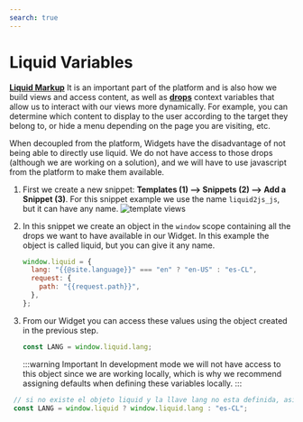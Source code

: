 ```yaml
---
search: true
---
```


# Liquid Variables

[**Liquid Markup**](/en/platform/channels/liquid-markup.html) It is an important part of the platform and is also how we build views and access content, as well as [**drops**](/en/platform/channels/liquid-markup.html#drops) context variables that allow us to interact with our views more dynamically. For example, you can determine which content to display to the user according to the target they belong to, or hide a menu depending on the page you are visiting, etc.

When decoupled from the platform, Widgets have the disadvantage of not being able to directly use liquid. We do not have access to those drops (although we are working on a solution), and we will have to use javascript from the platform to make them available.

1. First we create a new snippet: **Templates (1) —> Snippets (2) —> Add a Snippet (3)**. For this snippet example we use the name `liquid2js_js`, but it can have any name.
   ![template views](/assets/img/widgets/template_snippets.png)

2. In this snippet we create an object in the `window` scope containing all the drops we want to have available in our Widget. In this example the object is called liquid, but you can give it any name.

   ```js
   window.liquid = {
     lang: "{{@site.language}}" === "en" ? "en-US" : "es-CL",
     request: {
       path: "{{request.path}}",
     },
   };
   ```

3. From our Widget you can access these values using the object created in the previous step.

   ```js
   const LANG = window.liquid.lang;
   ```

   :::warning Important
   In development mode we will not have access to this object since we are working locally, which is why we recommend assigning defaults when defining these variables locally.
   :::

  ```js
   // si no existe el objeto liquid y la llave lang no esta definida, asignamos 'es-CL' por defecto
   const LANG = window.liquid ? window.liquid.lang : "es-CL";
   ```